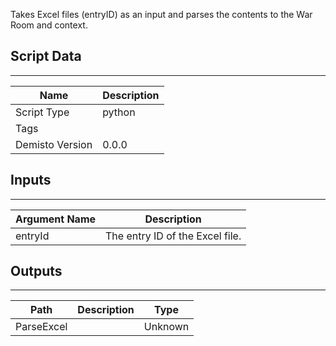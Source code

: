 Takes Excel files (entryID) as an input and parses the contents to the War Room and context.

## Script Data
---

| **Name** | **Description** |
| --- | --- |
| Script Type | python |
| Tags |  |
| Demisto Version | 0.0.0 |

## Inputs
---

| **Argument Name** | **Description** |
| --- | --- |
| entryId | The entry ID of the Excel file. |

## Outputs
---

| **Path** | **Description** | **Type** |
| --- | --- | --- |
| ParseExcel |   | Unknown |

